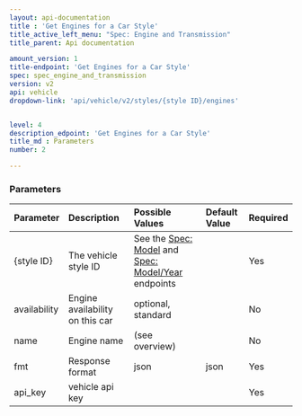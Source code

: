 ```yaml
---
layout: api-documentation
title : 'Get Engines for a Car Style'
title_active_left_menu: "Spec: Engine and Transmission"
title_parent: Api documentation

amount_version: 1
title-endpoint: 'Get Engines for a Car Style'
spec: spec_engine_and_transmission
version: v2
api: vehicle
dropdown-link: 'api/vehicle/v2/styles/{style ID}/engines'


level: 4
description_edpoint: 'Get Engines for a Car Style'
title_md : Parameters
number: 2

---
```


### Parameters

| Parameter  | Description                           | Possible Values   | Default Value | Required |
|:-----------|:--------------------------------------|:----------------- |:------------- |:-------- |
| {style ID} | The vehicle style ID | See the [Spec: Model](/api-documentation/vehicle/spec_model/v2/) and [Spec: Model/Year](/api-documentation/vehicle/spec_model_year/v3/) endpoints | | Yes |
| availability | Engine availability on this car     | optional, standard|               | No       |
| name		 | Engine name   				   	     | (see overview) 	 |               | No       |
| fmt        | Response format                       | json              | json          | Yes      |
| api_key    | vehicle api key                       |                   |               | Yes      |
